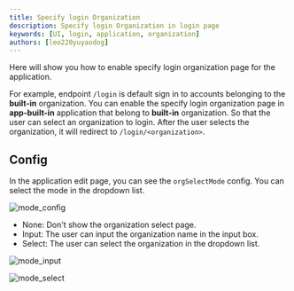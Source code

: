 ```yaml
---
title: Specify login Organization
description: Specify login Organization in login page
keywords: [UI, login, application, organization]
authors: [leo220yuyaodog]
---
```


Here will show you how to enable specify login organization page for the application. 

For example, endpoint `/login` is default sign in to accounts belonging to the **built-in** organization. You can enable the specify login organization page in
**app-built-in** application that belong to **built-in** organization. So that the user can select an organization to login. After the user selects the organization, it will redirect to `/login/<organization>`.


## Config

In the application edit page, you can see the `orgSelectMode` config. You can select the mode in the dropdown list.

![mode_config](/img/application/specify-login-organization/mode_config.png)

- None: Don't show the organization select page.
- Input: The user can input the organization name in the input box.
- Select: The user can select the organization in the dropdown list.

![mode_input](/img/application/specify-login-organization/mode_input.png)

![mode_select](/img/application/specify-login-organization/mode_select.png)
